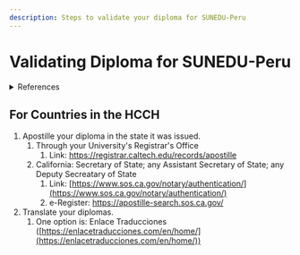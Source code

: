 ```yaml
---
description: Steps to validate your diploma for SUNEDU-Peru
---
```


# Validating Diploma for SUNEDU-Peru

<details>

<summary>References</summary>

* [https://www.usa.gov/authenticate-us-document](https://www.usa.gov/authenticate-us-document)
* [https://www.hcch.net/en/states/authorities/details3/?aid=353](https://www.hcch.net/en/states/authorities/details3/?aid=353)

</details>

## For Countries in the HCCH

1. Apostille your diploma in the state it was issued.&#x20;
   1. Through your University's Registrar's Office
      1. Link: [https://registrar.caltech.edu/records/apostille ](https://registrar.caltech.edu/records/apostille)
   2. California: Secretary of State; any Assistant Secretary of State; any Deputy Secreatary of State
      1. Link: [https://www.sos.ca.gov/notary/authentication/](https://www.sos.ca.gov/notary/authentication/)
      2. e-Register: [https://apostille-search.sos.ca.gov/ ](https://apostille-search.sos.ca.gov/)
2. Translate your diplomas.
   1. One option is: Enlace Traducciones ([https://enlacetraducciones.com/en/home/](https://enlacetraducciones.com/en/home/))
